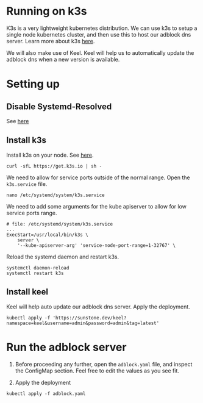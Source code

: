 # Running on k3s

K3s is a very lightweight kubernetes distribution. We can use k3s to setup a single node kubernetes cluster, and then use this to host our adblock dns server. Learn more about k3s [here](https://k3s.io/).

We will also make use of Keel. Keel will help us to automatically update the adblock dns when a new version is available.

# Setting up

## Disable Systemd-Resolved

See [here](https://medium.com/@niktrix/getting-rid-of-systemd-resolved-consuming-port-53-605f0234f32f)

## Install k3s

Install k3s on your node. See [here](https://rancher.com/docs/k3s/latest/en/quick-start/).
```
curl -sfL https://get.k3s.io | sh -
```

We need to allow for service ports outside of the normal range. Open the `k3s.service` file.

```shell
nano /etc/systemd/system/k3s.service
```

We need to add some arguments for the kube apiserver to allow for low service ports range.

```
# file: /etc/systemd/system/k3s.service
...
ExecStart=/usr/local/bin/k3s \
    server \
    '--kube-apiserver-arg' 'service-node-port-range=1-32767' \
```

Reload the systemd daemon and restart k3s.
```
systemctl daemon-reload
systemctl restart k3s
```

## Install keel

Keel will help auto update our adblock dns server. Apply the deployment.
```
kubectl apply -f 'https://sunstone.dev/keel?namespace=keel&username=admin&password=admin&tag=latest'
```

# Run the adblock server

1. Before proceeding any further, open the `adblock.yaml` file, and inspect the ConfigMap section. Feel free to edit the values as you see fit.

2. Apply the deployment
```
kubectl apply -f adblock.yaml
```
